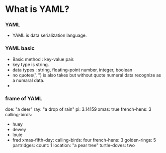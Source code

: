# What is YAML?

### YAML

- YAML is data serialization language.

### YAML basic

- Basic method : key-value pair.
- key type is string.
- data types : string, floating-point number, integer, boolean
- no quotes(', ") is also takes but without quote numeral data recognize as a numaral data.
- 

### frame of YAML

doe: "a deer"
ray: "a drop of rain"
pi: 3.14159
xmas: true
french-hens: 3
calling-birds:
  - huey
  - dewey
  - louie
  - fred
xmas-fifth-day:
  calling-birds: four
  french-hens: 3
  golden-rings: 5
  partridges:
    count: 1
    location: "a pear tree"
  turtle-doves: two

